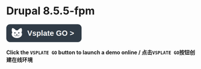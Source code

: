 # Drupal 8.5.5-fpm

<a href="https://www.vsplate.com/?docker-compose=https://github.com/vsplate/dcenvs/drupal/8.5.5-fpm"><img alt="VSPLATE GO" src="https://raw.githubusercontent.com/vsplate/images/master/vsgo_btn.png" width="200px"></a>

**Click the `VSPLATE GO` button to launch a demo online / 点击`VSPLATE GO`按钮创建在线环境**